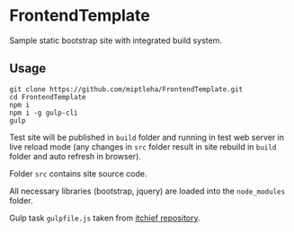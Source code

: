 # FrontendTemplate
Sample static bootstrap site with integrated build system.

## Usage
```
git clone https://github.com/miptleha/FrontendTemplate.git
cd FrontendTemplate
npm i
npm i -g gulp-cli
gulp
```

Test site will be published in `build` folder and running in test web server in live reload mode (any changes in `src` folder result in site rebuild in `build` folder and auto refresh in browser).

Folder `src` contains site source code.

All necessary libraries (bootstrap, jquery) are loaded into the `node_modules` folder.

Gulp task `gulpfile.js` taken from [itchief repository](https://github.com/itchief/gulp-project-bootstrap-4).
